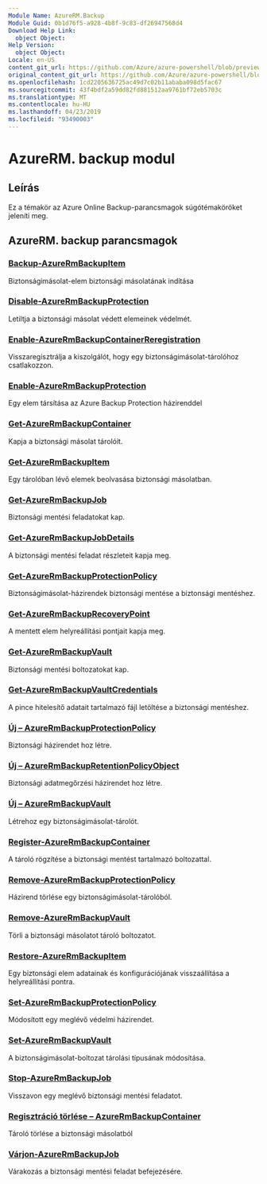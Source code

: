 ```yaml
---
Module Name: AzureRM.Backup
Module Guid: 0b1d76f5-a928-4b8f-9c83-df26947568d4
Download Help Link:
  object Object: 
Help Version:
  object Object: 
Locale: en-US
content_git_url: https://github.com/Azure/azure-powershell/blob/preview/src/ResourceManager/AzureBackup/Commands.AzureBackup/help/AzureRM.Backup.md
original_content_git_url: https://github.com/Azure/azure-powershell/blob/preview/src/ResourceManager/AzureBackup/Commands.AzureBackup/help/AzureRM.Backup.md
ms.openlocfilehash: 1cd2205636725ac49d7c02b11ababa098d5fac67
ms.sourcegitcommit: 43f4bdf2a59dd82fd881512aa9761bf72eb5703c
ms.translationtype: MT
ms.contentlocale: hu-HU
ms.lasthandoff: 04/23/2019
ms.locfileid: "93490003"
---
```

# AzureRM. backup modul
## Leírás
Ez a témakör az Azure Online Backup-parancsmagok súgótémaköröket jeleníti meg.

## AzureRM. backup parancsmagok
### [Backup-AzureRmBackupItem](Backup-AzureRmBackupItem.md)
Biztonságimásolat-elem biztonsági másolatának indítása

### [Disable-AzureRmBackupProtection](Disable-AzureRmBackupProtection.md)
Letiltja a biztonsági másolat védett elemeinek védelmét.

### [Enable-AzureRmBackupContainerReregistration](Enable-AzureRmBackupContainerReregistration.md)
Visszaregisztrálja a kiszolgálót, hogy egy biztonságimásolat-tárolóhoz csatlakozzon.

### [Enable-AzureRmBackupProtection](Enable-AzureRmBackupProtection.md)
Egy elem társítása az Azure Backup Protection házirenddel

### [Get-AzureRmBackupContainer](Get-AzureRmBackupContainer.md)
Kapja a biztonsági másolat tárolóit.

### [Get-AzureRmBackupItem](Get-AzureRmBackupItem.md)
Egy tárolóban lévő elemek beolvasása biztonsági másolatban.

### [Get-AzureRmBackupJob](Get-AzureRmBackupJob.md)
Biztonsági mentési feladatokat kap.

### [Get-AzureRmBackupJobDetails](Get-AzureRmBackupJobDetails.md)
A biztonsági mentési feladat részleteit kapja meg.

### [Get-AzureRmBackupProtectionPolicy](Get-AzureRmBackupProtectionPolicy.md)
Biztonságimásolat-házirendek biztonsági mentése a biztonsági mentéshez.

### [Get-AzureRmBackupRecoveryPoint](Get-AzureRmBackupRecoveryPoint.md)
A mentett elem helyreállítási pontjait kapja meg.

### [Get-AzureRmBackupVault](Get-AzureRmBackupVault.md)
Biztonsági mentési boltozatokat kap.

### [Get-AzureRmBackupVaultCredentials](Get-AzureRmBackupVaultCredentials.md)
A pince hitelesítő adatait tartalmazó fájl letöltése a biztonsági mentéshez.

### [Új – AzureRmBackupProtectionPolicy](New-AzureRmBackupProtectionPolicy.md)
Biztonsági házirendet hoz létre.

### [Új – AzureRmBackupRetentionPolicyObject](New-AzureRmBackupRetentionPolicyObject.md)
Biztonsági adatmegőrzési házirendet hoz létre.

### [Új – AzureRmBackupVault](New-AzureRmBackupVault.md)
Létrehoz egy biztonságimásolat-tárolót.

### [Register-AzureRmBackupContainer](Register-AzureRmBackupContainer.md)
A tároló rögzítése a biztonsági mentést tartalmazó boltozattal.

### [Remove-AzureRmBackupProtectionPolicy](Remove-AzureRmBackupProtectionPolicy.md)
Házirend törlése egy biztonságimásolat-tárolóból.

### [Remove-AzureRmBackupVault](Remove-AzureRmBackupVault.md)
Törli a biztonsági másolatot tároló boltozatot.

### [Restore-AzureRmBackupItem](Restore-AzureRmBackupItem.md)
Egy biztonsági elem adatainak és konfigurációjának visszaállítása a helyreállítási pontra.

### [Set-AzureRmBackupProtectionPolicy](Set-AzureRmBackupProtectionPolicy.md)
Módosított egy meglévő védelmi házirendet.

### [Set-AzureRmBackupVault](Set-AzureRmBackupVault.md)
A biztonságimásolat-boltozat tárolási típusának módosítása.

### [Stop-AzureRmBackupJob](Stop-AzureRmBackupJob.md)
Visszavon egy meglévő biztonsági mentési feladatot.

### [Regisztráció törlése – AzureRmBackupContainer](Unregister-AzureRmBackupContainer.md)
Tároló törlése a biztonsági másolatból

### [Várjon-AzureRmBackupJob](Wait-AzureRmBackupJob.md)
Várakozás a biztonsági mentési feladat befejezésére.

